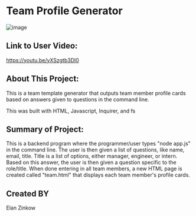 # Team Profile Generator

![image](https://user-images.githubusercontent.com/71417500/101861309-5593ff00-3b35-11eb-84ae-1c6e38524292.png)

## Link to User Video:

https://youtu.be/yXSzgtb3Dl0

## About This Project:

This is a team template generator that outputs team member profile cards based on answers given to questions in the command line.

This was built with HTML, Javascript, Inquirer, and fs 

## Summary of Project:

This is a backend program where the programmer/user types "node app.js" in the command line. The user is then given a list of questions, like name, email, title. Title is a list of options, either manager, engineer, or intern. Based on this answer, the user is then given a question specific to the role/title. When done entering in all team members, a new HTML page is created called "team.html" that displays each team member's profile cards.

## Created BY

Elan Zinkow
